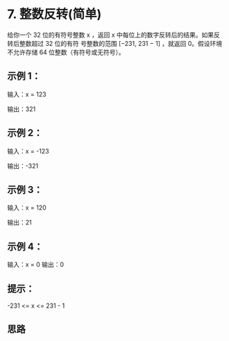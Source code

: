 # 7. 整数反转(简单)

给你一个 32 位的有符号整数 x ，返回 x 中每位上的数字反转后的结果。如果反转后整数超过 32 位的有符
号整数的范围 [−231,  231 − 1] ，就返回 0。假设环境不允许存储 64 位整数（有符号或无符号）。
 
## 示例 1：

输入：x = 123

输出：321

## 示例 2：

输入：x = -123

输出：-321

## 示例 3：

输入：x = 120

输出：21

## 示例 4：

输入：x = 0
输出：0
 

## 提示：

-231 <= x <= 231 - 1

## 思路
